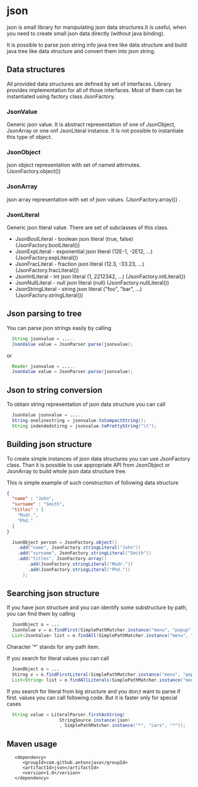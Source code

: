 
# json

json is small library for manipulating json data structures.It is useful, 
when you need to create small json data directly (without java binding).

It is possible to parse json string info java tree like data structure and
build java tree like data structure and convert them into json string. 


## Data structures

All provided data structures are defined by set of interfaces. Library provides 
implementation for all of those interfaces. Most of them can be instantiated using 
factory class JsonFactory. 

### JsonValue

Generic json value. It is abstract representation of one of JsonObject, JsonArray 
or one onf JsonLiteral instance. It is not possible to instantiate this type of object.

### JsonObject

json object representation with set of named attrinutes. (JsonFactory.object())

### JsonArray

json array representation with set of json values. (JsonFactory.array())
.
### JsonLiteral

Generic json literal value. There are set of subclasses of this class. 
 - JsonBoolLiteral - boolean json literal (true, false) (JsonFactory.boolLiteral())
 - JsonExpLiteral - exponential json literal (12E-1, -2E12, ...) (JsonFactory.expLiteral())
 - JsonFracLiteral - fraction json literal (12.3, -33.23, ...) (JsonFactory.fracLiteral())
 - JsonIntLiteral - int json literal (1, 2212342, ...) (JsonFactory.intLiteral())
 - JsonNullLiteral - null json literal (null) (JsonFactory.nullLiteral())
 - JsonStringLiteral - string json literal ("foo", "bar", ...) (JsonFactory.stringLiteral())

## Json parsing to tree 

You can parse json strings easily by calling 
```java
  String jsonvalue = .....
  JsonValue value = JsonParser.parse(jsonvalue);
```
or 
```java
  Reader jsonvalue = .....
  JsonValue value = JsonParser.parse(jsonvalue);
```

## Json to string conversion

To obtain string representation of json data structure you can call 
```java
  JsonValue jsonvalue = .....
  String onelinestring = jsonvalue.toCompactString();
  String indendedstirng = jsonvalue.toPrettyString("\t");
```

## Building json structure

To create simple instances of json data structures you can use JsonFactory class.
Than it is possible to use appropriate API from JsonObject or JsonArray to build 
whole json data structure tree. 


This is simple example of such construction of following data structure

```json
{
  "name" : "John",
  "surname" : "Smith",
  "titles" : [
    "Mudr.",
    "Phd."
  ]
}
```

```java
  JsonObject person = JsonFactory.object()
    .add("name", JsonFactory.stringLiteral("John"))
    .add("surname", JsonFactory.stringLiteral("Smith"))
    .add("titles", JsonFactory.array()
        .add(JsonFactory.stringLiteral("Mudr."))
        .add(JsonFactory.stringLiteral("Phd."))
      );
```

## Searching json structure

If you have json structure and you can identify some substructure by 
path, you can find them by calling  

```java
  JsonObject o = ...
  JsonValue v = o.findFirst(SimplePathMatcher.instance("menu", "popup", "menuitem", "*", "value"));
  List<JsonValue> list = o.findAll(SimplePathMatcher.instance("menu", "popup", "menuitem", "*", "value"));
```

Character '\*' stands for any path item. 

If you search for literal values you can call 

```java
  JsonObject o = ...
  Stirng v = o.findFirstLiteral(SimplePathMatcher.instance("menu", "popup", "menuitem", "*", "value"));
  List<String> list = o.findAllLiterals(SimplePathMatcher.instance("menu", "popup", "menuitem", "*", "value"));
```

If you search for literal from big structure and you don;t want to parse if first.
values you can call following code. But it is faster only for special cases 

```java
  String value = LiteralParser.firstAsString(
                    StringSource.instance(json)
                    , SimplePathMatcher.instance("*", "cars", "*"));

```



## Maven usage

```
   <dependency>
      <groupId>com.github.antonsjava</groupId>
      <artifactId>json</artifactId>
      <version>1.0</version>
   </dependency>
```
